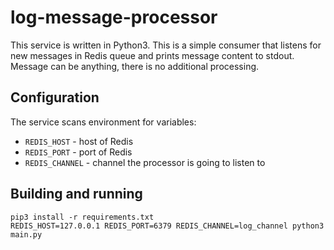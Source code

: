 # log-message-processor
This service is written in Python3. This is a simple consumer that listens for
new messages in Redis queue and prints message content to stdout. Message can be
anything, there is no additional processing.

## Configuration

The service scans environment for variables:
- `REDIS_HOST` - host of Redis
- `REDIS_PORT` - port of Redis
- `REDIS_CHANNEL` - channel the processor is going to listen to

## Building and running

```
pip3 install -r requirements.txt
REDIS_HOST=127.0.0.1 REDIS_PORT=6379 REDIS_CHANNEL=log_channel python3 main.py
```
